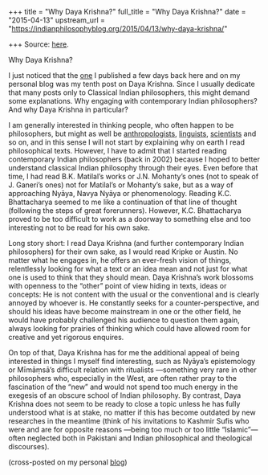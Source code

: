 +++
title = "Why Daya Krishna?"
full_title = "Why Daya Krishna?"
date = "2015-04-13"
upstream_url = "https://indianphilosophyblog.org/2015/04/13/why-daya-krishna/"

+++
Source: [here](https://indianphilosophyblog.org/2015/04/13/why-daya-krishna/).

Why Daya Krishna?

I just noticed that the
[one](http://elisafreschi.com/2015/04/09/what-is-the-nyaysutra-about/) I
published a few days back here and on my personal blog was my tenth post
on Daya Krishna. Since I usually dedicate that many posts only to
Classical Indian philosophers, this might demand some explanations. Why
engaging with contemporary Indian philosophers? And why Daya Krishna in
particular?

I am generally interested in thinking people, who often happen to be
philosophers, but might as well be
[anthropologists](http://elisafreschi.com/2014/01/31/anthropology-means-critical-scrutiny-an-interview-with-stephan-kloos/ "Anthropology means critical scrutiny—an interview with Stephan Kloos"),
[linguists](http://elisafreschi.com/2014/02/28/it-is-fun-to-reconstruct-the-central-asian-puzzle-an-interview-with-chiara-barbati-part-1/ "It is fun to reconstruct the (Central Asian) puzzle—An interview with Chiara Barbati —Part 1"),
[scientists](http://elisafreschi.com/2014/10/20/a-non-funded-project-on-deontic-logic-and-some-general-notes-on-peer-reviewing-projects/ "A non-funded project on deontic logic —And some general notes on peer-reviewing projects")
and so on, and in this sense I will not start by explaining why on earth
I read philosophical texts. However, I have to admit that I started
reading contemporary Indian philosophers (back in 2002) because I hoped
to better understand classical Indian philosophy through their eyes.
Even before that time, I had read B.K. Matilal’s works or J.N. Mohanty’s
ones (not to speak of J. Ganeri’s ones) not for Matilal’s or Mohanty’s
sake, but as a way of approaching Nyāya, Navya Nyāya or phenomenology.
Reading K.C. Bhattacharya seemed to me like a continuation of that line
of thought (following the steps of great forerunners). However, K.C.
Bhattacharya proved to be too difficult to work as a doorway to
something else and too interesting not to be read for his own sake.

Long story short: I read Daya Krishna (and further contemporary Indian
philosophers) for their own sake, as I would read Kripke or Austin. No
matter what he engages in, he offers an ever-fresh vision of things,
relentlessly looking for what a text or an idea mean and not just for
what one is used to think that they should mean. Daya Krishna’s work
blossoms with openness to the “other” point of view hiding in texts,
ideas or concepts: He is not content with the usual or the conventional
and is clearly annoyed by whoever is. He constantly seeks for a
counter-perspective, and should his ideas have become mainstream in one
or the other field, he would have probably challenged his audience to
question them again, always looking for prairies of thinking which could
have allowed room for creative and yet rigorous enquires.

On top of that, Daya Krishna has for me the additional appeal of being
interested in things I myself find interesting, such as Nyāya’s
epistemology or Mīmāṃsā’s difficult relation with ritualists —something
very rare in other philosophers who, especially in the West, are often
rather pray to the fascination of the “new” and would not spend too much
energy in the exegesis of an obscure school of Indian philosophy. By
contrast, Daya Krishna does not seem to be ready to close a topic unless
he has fully understood what is at stake, no matter if this has become
outdated by new researches in the meantime (think of his invitations to
Kashmir Sufis who were and are for opposite reasons —being too much or
too little “Islamic”— often neglected both in Pakistani and Indian
philosophical and theological discourses).

(cross-posted on my personal [blog](http://elisafreschi.com))
